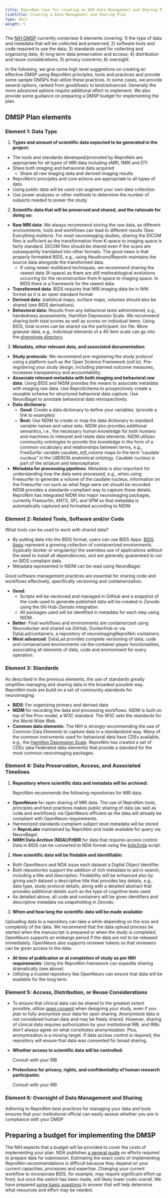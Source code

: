 ```yaml
---
title: ReproNim tips for creating an NIH Data Management and Sharing Plan (DMSP)
linkTitle: Creating a Data Management and Sharing Plan
type: docs
weight: 5
---
```


The [NIH DMSP](https://grants.nih.gov/grants-process/write-application/forms-directory/data-management-and-sharing-plan-format-page) currently comprises 6 elements covering: 1\)  the type of data and metadata that will be collected and preserved; 2\)  software tools and code required to use the data;  3\) standards used for collecting and organizing data; 4\)  long term data preservation and access;  4\) distribution and reuse considerations; 5\) privacy concerns;  6\)  oversight.

In the following, we give some high level suggestions on creating an effective DMSP using ReproNim principles, tools and practices and provide some sample DMSPs that utilize these practices.
In some cases, we provide several options, ranked from good/basic to best/advanced.
Generally the more advanced options require additional effort to implement.
We also provide some guidance on preparing a DMSP budget for implementing the plan.

## DMSP Plan elements

### Element 1: Data Type

1. **Types and amount of scientific data expected to be generated in the project:**
* The tools and standards developed/promoted by ReproNim are appropriate for all types of MRI data including sMRI, fMRI and DTI
* Share both imaging and behavioral data acquired
  * Share all raw imaging data and derived imaging results
* ReproNim’s principles and core actions are appropriate to all types of data
* Using public data will be used can augment your own data collection.
* Use power analyses or other methods to determine the number of subjects needed to power the study.

2. **Scientific data that will be preserved and shared, and the rationale for doing so:**
* **Raw MRI data**: We always recommend storing the raw data, as different environments, tools and workflows can lead to different results (See:  Everything matters).  For most neuroimaging studies, sharing the DICOM files is sufficient as the transformation from K-space to imaging space is fairly standard.  DICOM files should be shared even if the scans are subsequently translated into other formats. The good news is that properly formatted BIDS, e.g., using Heudiconv/ReproIn maintains the source data alongside the transformed data.
  * If using newer multiband techniques, we recommend sharing the rawest data (K-space) as there are still methodological evolutions occurring for the reconstruction from K-space to imaging space.  In BIDS there is a framework for the rawest data.
* **Transformed data**:  BIDS requires that MRI imaging data be in Nifti format as it is an open standard format
* **Derived data**:  statistical maps, surface maps, volumes should also be shared  (see BIDS derivatives).
* **Behavioral data:**  Results from any behavioral tests administered, e.g., handedness assessments, Hamilton Depression Scale.  We recommend sharing both total scores as well as scores on individual items.  Using BIDS, total scores can be shared via the participant .tsv file.  More granular data, e.g., individual elements of a 40 item scale can go into the [phenotype directory](https://bids-specification.readthedocs.io/en/stable/modality-agnostic-files.html#phenotypic-and-assessment-data).

3. **Metadata, other relevant data, and associated documentation:**

* **Study protocols**: We recommend pre-registering the study protocol using a platform such as the Open Science Framework (osf.io).  Pre-registering your study design, including planned outcome measures,  increases transparency and accountability.
* **Associate relevant metadata with both imaging and behavioral raw data**.  Using BIDS and NIDM provides the means to associate metadata with imaging raw data. Use  ReproSchema to prospectively create a reusable schema for structured behavioral data capture.  Use NeuroBagel to annotate behavioral data retrospectively.
* **Data dictionary:**
  * **Good**: Create a data dictionary to define your variables.  (provide a link to examples)
  * **Best:** Use NIDM to create or map the data dictionary to standard variable names and value sets.  NIDM also provides additional semantics, i.e., the necessary human knowledge for both humans and machines to interpret and relate data elements.  NIDM utilizes community ontologies to provide this knowledge in the form of a common vocabulary and relationships between terms, e.g., FreeSurfer variable *caudate\_left\_volume* maps to the term “caudate nucleus” in the UBERON anatomical ontology.  Caudate nucleus is part of the striatum and telencephalon.
* **Metadata for processing pipelines**:  Metadata is also important for understanding how the data were processed, e.g., when using Freesurfer to generate a volume of the caudate nucleus, information on the Freesurfer run such as what flags were set should be recorded. NIDM provides a standards-compliant way to capture these details.  ReproNim has integrated NIDM into major neuroimaging packages, currently Freesurfer, ANTS, SFL and SPM so that metadata is automatically captured and formatted according to NIDM.

### Element 2: Related Tools, Software and/or Code

What tools can be used to work with shared data?

* By putting data into the BIDS format, users can use BIDS Apps.  [BIDS Apps](https://bids-website.readthedocs.io/en/latest/tools/bids-apps.html) represent a growing collection of containerized environments (typically docker or singularity) the seamless use of applications without the need to install all dependencies, and are generally guaranteed to run on BIDS compliant data.
* Metadata represented in NIDM can be read using NeuroBagel.

Good software management practices are essential for sharing code and workflows effectively, specifically versioning and containerization.

* **Good**:
  * Scripts will be versioned and managed in GitHub and a snapshot of the code used to generate published data will be created in Zenodo using the Git-Hub-Zenodo integration.
  * All  packages used will be identified in metadata for each step using NIDM.
* **Better**: Final workflows and environments are containerized using Neurodocker and shared via GitHub, DockerHub or via DataLad/containers, a repository of neuroimagingReproNim containers.
* **Most advanced**:  DataLad provides complete versioning of data, code and containerized environments via the container player functionalities, associating all elements of data, code and environment for every operation.


### Element 3: Standards

As described in the previous elements, the use of standards greatly simplifies managing and sharing data in the broadest possible way.  ReproNim tools are build on a set of community standards for neuroimaging:

* **BIDS**:  For organizing primary and derived data
* **NIDM** for recording the data and processing workflows.   NIDM is built on top of the Prov model, a W3C standard.  The W3C sets the standards for the World Wide Web.
* **Common data elements**: The NIH is strongly recommending the use of Common Data Elements to capture data in a standardized way.  Many of the common instruments used for behavioral data have CDEs available, e.g., the [Hamilton Depression Scale](https://cde.nlm.nih.gov/cde/search?q=Hamilton%20depression%20scale). ReproNim has created a set of CDEs (aka Federated data elements) that provide a standard for the most common neuroimaging packages.


### Element 4: Data Preservation, Access, and Associated Timelines

1. **Repository where scientific data and metadata will be archived:**

   ReproNim recommends the following repositories for MRI data.
* **OpenNeuro** for open sharing of MRI data.  The use of ReproNim tools, principles and best practices makes public sharing of data (as well as code and workflows) via OpenNeuro efficient as the data will already be compliant with OpenNeuro requirements.
* Harmonized standards-compliant subject level metadata will be stored  in **ReproLake** maintained by ReproNim and made available for query via NeuroBagel.
* **NIMH Data Archive (NDA)/FitBIR** for data that requires access control.  Data in BIDS can be converted to NDA format using the [bids2nda](https://github.com/bids-standard/bids2nda) script.

2. **How scientific data will be findable and identifiable:**

* Both OpenNeuro and NDA issue each dataset a Digital Object Identifier
* Both repositories support the addition of rich metadata to aid in search, including a title and description.  Findability will be enhanced also by giving each dataset a descriptive title that provides key details, e.g., data type, study protocol details, along with a detailed abstract that provides additional details such as the type of cognitive tests used.
* As detailed above, all code and containers will be given identifiers and descriptive metadata via snapshotting in Zenodo.

3. **When and how long the scientific data will be made available:**

Uploading data to a repository can take a while depending on the size and complexity of the data.  We recommend that the data upload process be started when the manuscript is prepared or when the study is completed.  OpenNeuro supports an embargo period if the data are not to be released immediately.  OpenNeuro also supports reviewer tokens so that reviewers can be given access to the data.

* **At time of publication or at completion of study as per NIH requirements**:  Using the ReproNim framework can expedite sharing dramatically (see above)
* Utilizing a trusted repository like OpenNeuro can ensure that data will be available for the long term.

### Element 5: Access, Distribution, or Reuse Considerations

* To ensure that clinical data can be shared to the greatest extent possible, utilize [open consent](https://open-brain-consent.readthedocs.io/en/stable/) when designing your study, even if you plan to fully anonymize your data for open sharing.  Anonymized data is not considered human data and may be freely shared.  However, sharing of clinical data requires authorization by your institutional IRB, and IRBs don’t always agree on what constitutes anonymization. Plus, anonymization is a moving target.  If data access control is required, the repository will ensure that data was consented for broad sharing.

* **Whether access to scientific data will be controlled:**


  Consult with your IRB

* **Protections for privacy, rights, and confidentiality of human research participants:**

	Consult with your IRB

### Element 6: Oversight of Data Management and Sharing

Adhering to ReproNim best practices for managing your data and tools ensures that your institutional official can easily assess whether you are in compliance with your DMSP

## Preparing a budget for implementing the DMSP

The NIH expects that a budget will be provided to cover the costs of implementing your plan.
NDA publishes [a general guide](https://nda.nih.gov/nda/data-contribution#cost) on efforts required to prepare data for submission.
Estimating the exact costs of implementing ReproNim recommendations is difficult because they depend on your current capacities, processes and expertise. 
Changing your current workflow to incorporate BIDS, for example, may require significant effort up front, but once the switch has been made, will likely lower costs overall.
We have prepared [some basic questions](https://main--repronim.netlify.app/resources/getting-started/estimating-cost/) to answer that will help determine what resources and effort may be needed.
